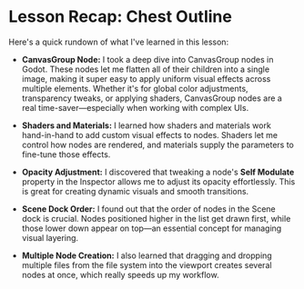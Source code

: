 # Lesson Recap: Chest Outline

Here's a quick rundown of what I've learned in this lesson:

- **CanvasGroup Node:** I took a deep dive into CanvasGroup nodes in Godot. These nodes let me flatten all of their children into a single image, making it super easy to apply uniform visual effects across multiple elements. Whether it's for global color adjustments, transparency tweaks, or applying shaders, CanvasGroup nodes are a real time-saver—especially when working with complex UIs.

- **Shaders and Materials:** I learned how shaders and materials work hand-in-hand to add custom visual effects to nodes. Shaders let me control how nodes are rendered, and materials supply the parameters to fine-tune those effects.

- **Opacity Adjustment:** I discovered that tweaking a node's **Self Modulate** property in the Inspector allows me to adjust its opacity effortlessly. This is great for creating dynamic visuals and smooth transitions.

- **Scene Dock Order:** I found out that the order of nodes in the Scene dock is crucial. Nodes positioned higher in the list get drawn first, while those lower down appear on top—an essential concept for managing visual layering.

- **Multiple Node Creation:** I also learned that dragging and dropping multiple files from the file system into the viewport creates several nodes at once, which really speeds up my workflow.
